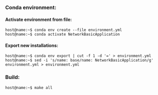 ### Conda environment:
#### Activate environment from file:
```console
host@name:~$ conda env create --file environment.yml
host@name:~$ conda activate NetworkBasicApplication
```
#### Export new installations:
``` console
host@name:~$ conda env export | cut -f 1 -d '=' > environment.yml
host@name:~$ sed -i 's/name: base/name: NetworkBasicApplication/g' environment.yml > environment.yml
```
### Build:
```console
host@name:~$ make all
```
